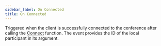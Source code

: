 ```yaml
---
sidebar_label: On Connected
title: On Connected
---
```

Triggered when the client is successfully connected to the conference after calling the [Connect](../Functions/connect) function. The event provides the ID of the local participant in its argument.